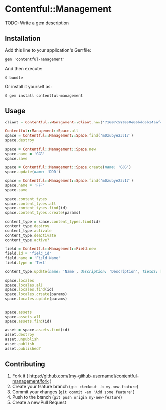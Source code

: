 # Contentful::Management

TODO: Write a gem description

## Installation

Add this line to your application's Gemfile:

    gem 'contentful-management'

And then execute:

    $ bundle

Or install it yourself as:

    $ gem install contentful-management

## Usage

```ruby
client = Contentful::Management::Client.new('71607c586050e66bdd6b14aef4515c8ea55034889336dac69c96cbd2c3916d08')

Contentful::Management::Space.all
space = Contentful::Management::Space.find('m0zubye23c17')
space.destroy

space = Contentful::Management::Space.new
space.name = 'GGG'
space.save

space = Contentful::Management::Space.create(name: 'GGG')
space.update(name: 'DDD')

space = Contentful::Management::Space.find('m0zubye23c17')
space.name = 'FFF'
space.save

space.content_types
space.content_types.all
space.content_types.find(id)
space.content_types.create(params)

content_type = space.content_types.find(id)
content_type.destroy
content_type.activate
content_type.deactivate
content_type.active?

field = Contentful::Management::Field.new
field.id = 'field_id'
field.name = 'Field Name'
field.type = 'Text'

content_type.update(name: 'Name', description: 'Description', fields: [field])

space.locales
space.locales.all
space.locales.find(id)
space.locales.create(params)
space.locales.update(params)


space.assets
space.assets.all
space.assets.find(id)

asset = space.assets.find(id)
asset.destroy
asset.unpublish
asset.publish
asset.published?
```

## Contributing

1. Fork it ( https://github.com/[my-github-username]/contentful-management/fork )
2. Create your feature branch (`git checkout -b my-new-feature`)
3. Commit your changes (`git commit -am 'Add some feature'`)
4. Push to the branch (`git push origin my-new-feature`)
5. Create a new Pull Request
